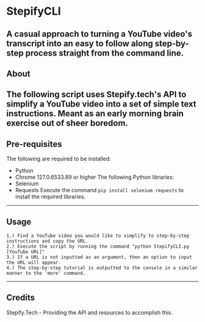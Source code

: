 # StepifyCLI
A casual approach to turning a YouTube video's transcript into an easy to follow along step-by-step process straight from the command line.
---
## About
The following script uses Stepify.tech's API to simplify a YouTube video into a set of simple text instructions. Meant as an early morning brain exercise out of sheer boredom.
---
## Pre-requisites
The following are required to be installed:
- Python
- Chrome 127.0.6533.89 or higher
The following Python libraries:
- Selenium
- Requests
Execute the command `pip install selenium requests` to install the required libraries.
---
## Usage
```
1.) Find a YouTube video you would like to simplify to step-by-step instructions and copy the URL.
2.) Execute the script by running the command "python StepifyCLI.py [YouTube URL]"
3.) If a URL is not inputted as an argument, then an option to input the URL will appear.
4.) The step-by-step tutorial is outputted to the console in a similar manner to the 'more' command.
```
---
## Credits
Stepify.Tech - Providing the API and resources to accomplish this.
